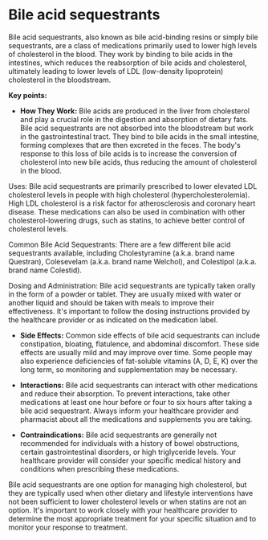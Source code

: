 # Bile acid sequestrants

Bile acid sequestrants, also known as bile acid-binding resins or simply bile sequestrants, are a class of medications primarily used to lower high levels of cholesterol in the blood. They work by binding to bile acids in the intestines, which reduces the reabsorption of bile acids and cholesterol, ultimately leading to lower levels of LDL (low-density lipoprotein) cholesterol in the bloodstream.

**Key points:**

* **How They Work:** Bile acids are produced in the liver from cholesterol and play a crucial role in the digestion and absorption of dietary fats. Bile acid sequestrants are not absorbed into the bloodstream but work in the gastrointestinal tract. They bind to bile acids in the small intestine, forming complexes that are then excreted in the feces. The body's response to this loss of bile acids is to increase the conversion of cholesterol into new bile acids, thus reducing the amount of cholesterol in the blood.

Uses: Bile acid sequestrants are primarily prescribed to lower elevated LDL cholesterol levels in people with high cholesterol (hypercholesterolemia). High LDL cholesterol is a risk factor for atherosclerosis and coronary heart disease. These medications can also be used in combination with other cholesterol-lowering drugs, such as statins, to achieve better control of cholesterol levels.

Common Bile Acid Sequestrants: There are a few different bile acid sequestrants available, including Cholestyramine (a.k.a. brand name Questran), Colesevelam (a.k.a. brand name Welchol),  and Colestipol (a.k.a. brand name Colestid).

Dosing and Administration: Bile acid sequestrants are typically taken orally in the form of a powder or tablet. They are usually mixed with water or another liquid and should be taken with meals to improve their effectiveness. It's important to follow the dosing instructions provided by the healthcare provider or as indicated on the medication label.

* **Side Effects:** Common side effects of bile acid sequestrants can include constipation, bloating, flatulence, and abdominal discomfort. These side effects are usually mild and may improve over time. Some people may also experience deficiencies of fat-soluble vitamins (A, D, E, K) over the long term, so monitoring and supplementation may be necessary.

* **Interactions:** Bile acid sequestrants can interact with other medications and reduce their absorption. To prevent interactions, take other medications at least one hour before or four to six hours after taking a bile acid sequestrant. Always inform your healthcare provider and pharmacist about all the medications and supplements you are taking.

* **Contraindications:** Bile acid sequestrants are generally not recommended for individuals with a history of bowel obstructions, certain gastrointestinal disorders, or high triglyceride levels. Your healthcare provider will consider your specific medical history and conditions when prescribing these medications.

Bile acid sequestrants are one option for managing high cholesterol, but they are typically used when other dietary and lifestyle interventions have not been sufficient to lower cholesterol levels or when statins are not an option. It's important to work closely with your healthcare provider to determine the most appropriate treatment for your specific situation and to monitor your response to treatment.
